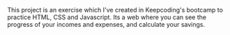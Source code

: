 This project is an exercise which I've created in Keepcoding's bootcamp to practice HTML, CSS and Javascript. 
Its a web where you can see the progress of your incomes and expenses, and calculate your savings. 



